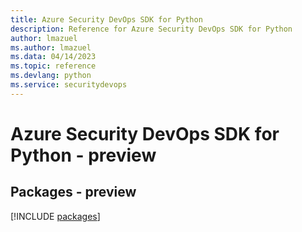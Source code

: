 ```yaml
---
title: Azure Security DevOps SDK for Python
description: Reference for Azure Security DevOps SDK for Python
author: lmazuel
ms.author: lmazuel
ms.data: 04/14/2023
ms.topic: reference
ms.devlang: python
ms.service: securitydevops
---
```

# Azure Security DevOps SDK for Python - preview
## Packages - preview
[!INCLUDE [packages](security-devops-index.md)]
